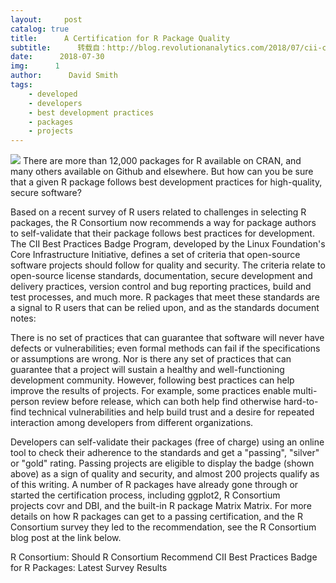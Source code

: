 ```yaml
---
layout:     post
catalog: true
title:      A Certification for R Package Quality
subtitle:      转载自：http://blog.revolutionanalytics.com/2018/07/cii-certification-for-r-packages.html
date:      2018-07-30
img:      1
author:      David Smith
tags:
    - developed
    - developers
    - best development practices
    - packages
    - projects
---
```


![](http://revolution-computing.typepad.com/.a/6a010534b1db25970b022ad3850a40200d-200wi)
There are more than 12,000 packages for R available on CRAN, and many others available on Github and elsewhere. But how can you be sure that a given R package follows best development practices for high-quality, secure software?

Based on a recent survey of R users related to challenges in selecting R packages, the R Consortium now recommends a way for package authors to self-validate that their package follows best practices for development. The CII Best Practices Badge Program, developed by the Linux Foundation's Core Infrastructure Initiative, defines a set of criteria that open-source software projects should follow for quality and security. The criteria relate to open-source license standards, documentation, secure development and delivery practices, version control and bug reporting practices, build and test processes, and much more. R packages that meet these standards are a signal to R users that can be relied upon, and as the standards document notes:

> 
There is no set of practices that can guarantee that software will never have defects or vulnerabilities; even formal methods can fail if the specifications or assumptions are wrong. Nor is there any set of practices that can guarantee that a project will sustain a healthy and well-functioning development community. However, following best practices can help improve the results of projects. For example, some practices enable multi-person review before release, which can both help find otherwise hard-to-find technical vulnerabilities and help build trust and a desire for repeated interaction among developers from different organizations.


Developers can self-validate their packages (free of charge) using an online tool to check their adherence to the standards and get a "passing", "silver" or "gold" rating. Passing projects are eligible to display the badge (shown above) as a sign of quality and security, and almost 200 projects qualify as of this writing. A number of R packages have already gone through or started the certification process, including ggplot2, R Consortium projects covr and DBI, and the built-in R package Matrix Matrix. For more details on how R packages can get to a passing certification, and the R Consortium survey they led to the recommendation, see the R Consortium blog post at the link below.

R Consortium: Should R Consortium Recommend CII Best Practices Badge for R Packages: Latest Survey Results

 
